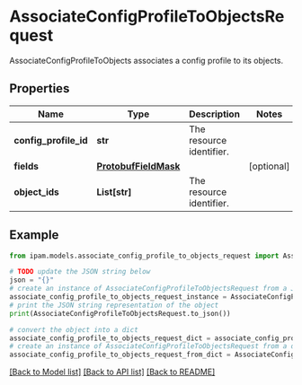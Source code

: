 # AssociateConfigProfileToObjectsRequest

AssociateConfigProfileToObjects associates a config profile to its objects.

## Properties

Name | Type | Description | Notes
------------ | ------------- | ------------- | -------------
**config_profile_id** | **str** | The resource identifier. | 
**fields** | [**ProtobufFieldMask**](ProtobufFieldMask.md) |  | [optional] 
**object_ids** | **List[str]** | The resource identifier. | 

## Example

```python
from ipam.models.associate_config_profile_to_objects_request import AssociateConfigProfileToObjectsRequest

# TODO update the JSON string below
json = "{}"
# create an instance of AssociateConfigProfileToObjectsRequest from a JSON string
associate_config_profile_to_objects_request_instance = AssociateConfigProfileToObjectsRequest.from_json(json)
# print the JSON string representation of the object
print(AssociateConfigProfileToObjectsRequest.to_json())

# convert the object into a dict
associate_config_profile_to_objects_request_dict = associate_config_profile_to_objects_request_instance.to_dict()
# create an instance of AssociateConfigProfileToObjectsRequest from a dict
associate_config_profile_to_objects_request_from_dict = AssociateConfigProfileToObjectsRequest.from_dict(associate_config_profile_to_objects_request_dict)
```
[[Back to Model list]](../README.md#documentation-for-models) [[Back to API list]](../README.md#documentation-for-api-endpoints) [[Back to README]](../README.md)


